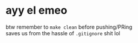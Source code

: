 # ayy el emeo  

btw remember to `make clean` before pushing/PRing  
saves us from the hassle of `.gitignore` shit lol
